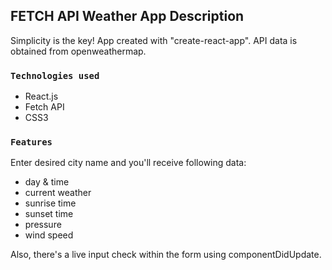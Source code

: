 
## FETCH API Weather App Description

Simplicity is the key! App created with "create-react-app". API data is obtained from openweathermap.

### `Technologies used`

- React.js
- Fetch API
- CSS3

### `Features`

Enter desired city name and you'll receive following data:
- day & time
- current weather
- sunrise time
- sunset time
- pressure 
- wind speed

Also, there's a live input check within the form using componentDidUpdate.